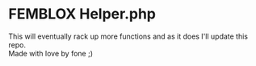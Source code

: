 # FEMBLOX Helper.php
This will eventually rack up more functions and as it does I'll update this repo.<br>
Made with love by fone ;)
